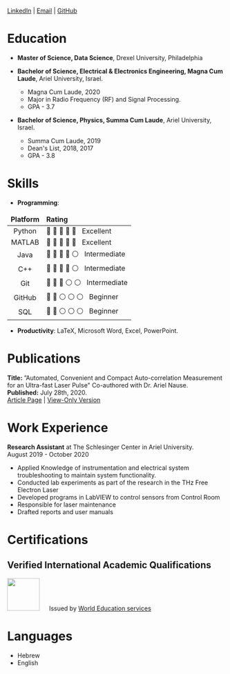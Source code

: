 <style>
table,td, th {
    border: none!important;
}
</style>
[LinkedIn](https://www.linkedin.com/in/aviv-faraj-857278180/) | [Email](mailto:avivfaraj4@gmail.com) | [GitHub](https://github.com/avivfaraj)
# Education
- **Master of Science, Data Science**, Drexel University, Philadelphia 

- **Bachelor of Science, Electrical & Electronics Engineering, Magna Cum Laude**, Ariel University, Israel. 
    - Magna Cum Laude, 2020
    - Major in Radio Frequency (RF) and Signal Processing.
    - GPA - 3.7
  
- **Bachelor of Science, Physics, Summa Cum Laude**, Ariel University, Israel.
    - Summa Cum Laude, 2019
    - Dean's List, 2018, 2017
    - GPA - 3.8 

# Skills
- **Programming**: 

Platform | Rating 
:--: | :-- 
Python| 🔵 🔵 🔵 🔵 🔵 &nbsp; Excellent
MATLAB| 🔵 🔵 🔵 🔵 🔵 &nbsp; Excellent
Java|🔵 🔵 🔵 🔵 ⚪ &nbsp; Intermediate
C++|🔵 🔵 🔵 🔵 ⚪ &nbsp; Intermediate
Git|🔵 🔵 🔵 ⚪ ⚪ &nbsp; Intermediate
GitHub|🔵 🔵 ⚪ ⚪ ⚪ &nbsp; Beginner
SQL|🔵 🔵 ⚪ ⚪ ⚪ &nbsp; Beginner

<!-- <span style="color:green">Python</span> -->

- **Productivity**: LaTeX, Microsoft Word, Excel, PowerPoint.
 
# Publications
**Title:** ”Automated, Convenient and Compact Auto-correlation Measurement for an Ultra-fast Laser Pulse" Co-authored with Dr. Ariel Nause. <br>
**Published:** July 28th, 2020.<br>
[Article Page](https://doi.org/10.1134/S0020441220040028) | [View-Only Version](https://rdcu.be/b5Vhh)<br>

 
# Work Experience
**Research Assistant** at The Schlesinger Center in Ariel University.<br>
August 2019 - October 2020
- Applied Knowledge of instrumentation and electrical system troubleshooting to maintain system functionality.
- Conducted lab experiments as part of the research in the THz Free Electron Laser
- Developed programs in LabVIEW to control sensors from Control Room
- Responsible for laser maintenance
- Drafted reports and user manuals
 
# Certifications
## Verified International Academic Qualifications
<img src="https://drive.google.com/uc?export=view&id=1XCIlkvi4qatYpIwReCacbqkJqSapLwQm" width="75">  &emsp; Issued by [World Education services](https://www.wes.org/)


# Languages
 - Hebrew
 - English


 
<!-- ## Welcome to GitHub Pages

You can use the [editor on GitHub](https://github.com/avivfaraj/cv/edit/gh-pages/index.md) to maintain and preview the content for your website in Markdown files.

Whenever you commit to this repository, GitHub Pages will run [Jekyll](https://jekyllrb.com/) to rebuild the pages in your site, from the content in your Markdown files.

### Markdown

Markdown is a lightweight and easy-to-use syntax for styling your writing. It includes conventions for

```markdown
Syntax highlighted code block

# Header 1
## Header 2
### Header 3

- Bulleted
- List

1. Numbered
2. List

**Bold** and _Italic_ and `Code` text

[Link](url) and ![Image](src)
```

For more details see [GitHub Flavored Markdown](https://guides.github.com/features/mastering-markdown/).

### Jekyll Themes

Your Pages site will use the layout and styles from the Jekyll theme you have selected in your [repository settings](https://github.com/avivfaraj/cv/settings/pages). The name of this theme is saved in the Jekyll `_config.yml` configuration file.

### Support or Contact

Having trouble with Pages? Check out our [documentation](https://docs.github.com/categories/github-pages-basics/) or [contact support](https://support.github.com/contact) and we’ll help you sort it out.
 -->
